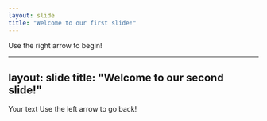 ```yaml
---
layout: slide
title: "Welcome to our first slide!"
---
```


Use the right arrow to begin!

---
layout: slide
title: "Welcome to our second slide!"
---
Your text
Use the left arrow to go back!
